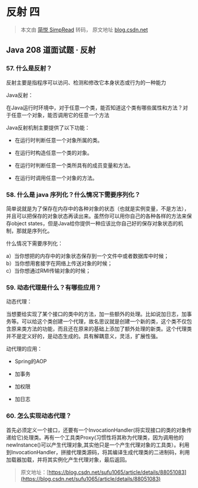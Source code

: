 # 反射 四


<!--more-->

> 本文由 [简悦 SimpRead](http://ksria.com/simpread/) 转码， 原文地址 [blog.csdn.net](https://blog.csdn.net/fangchao2011/article/details/89185089)

Java 208 道面试题 · 反射
------------------

### **57. 什么是反射？**

反射主要是指程序可以访问、检测和修改它本身状态或行为的一种能力

Java反射：

在Java运行时环境中，对于任意一个类，能否知道这个类有哪些属性和方法？对于任意一个对象，能否调用它的任意一个方法

Java反射机制主要提供了以下功能：

*   在运行时判断任意一个对象所属的类。
    
*   在运行时构造任意一个类的对象。
    
*   在运行时判断任意一个类所具有的成员变量和方法。
    
*   在运行时调用任意一个对象的方法。 
    

### **58. 什么是 java 序列化？什么情况下需要序列化？**

简单说就是为了保存在内存中的各种对象的状态（也就是实例变量，不是方法），并且可以把保存的对象状态再读出来。虽然你可以用你自己的各种各样的方法来保存object states，但是Java给你提供一种应该比你自己好的保存对象状态的机制，那就是序列化。  

什么情况下需要序列化：

a）当你想把的内存中的对象状态保存到一个文件中或者数据库中时候；  
b）当你想用套接字在网络上传送对象的时候；  
c）当你想通过RMI传输对象的时候；

### **59. 动态代理是什么？有哪些应用？**

动态代理：

当想要给实现了某个接口的类中的方法，加一些额外的处理。比如说加日志，加事务等。可以给这个类创建一个代理，故名思议就是创建一个新的类，这个类不仅包含原来类方法的功能，而且还在原来的基础上添加了额外处理的新类。这个代理类并不是定义好的，是动态生成的。具有解耦意义，灵活，扩展性强。

动代理的应用：

*   Spring的AOP
    
*   加事务
    
*   加权限
    
*   加日志
    

### **60. 怎么实现动态代理？**

首先必须定义一个接口，还要有一个InvocationHandler(将实现接口的类的对象传递给它)处理类。再有一个工具类Proxy(习惯性将其称为代理类，因为调用他的newInstance()可以产生代理对象,其实他只是一个产生代理对象的工具类）。利用到InvocationHandler，拼接代理类源码，将其编译生成代理类的二进制码，利用加载器加载，并将其实例化产生代理对象，最后返回。

> 原文地址：[https://blog.csdn.net/sufu1065/article/details/88051083](https://blog.csdn.net/sufu1065/article/details/88051083)

